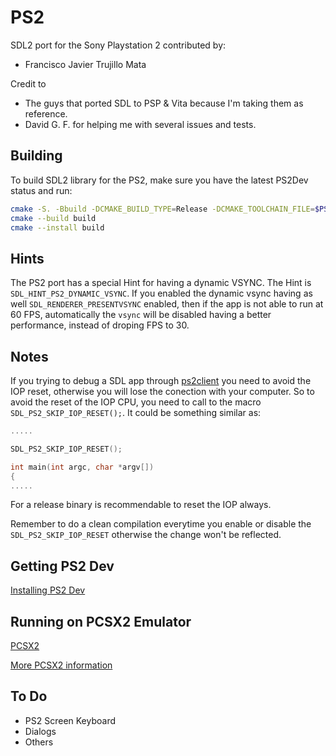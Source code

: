 PS2
======

SDL2 port for the Sony Playstation 2 contributed by:

- Francisco Javier Trujillo Mata

Credit to

- The guys that ported SDL to PSP & Vita because I'm taking them as reference.
- David G. F. for helping me with several issues and tests.

## Building

To build SDL2 library for the PS2, make sure you have the latest PS2Dev status and run:

```bash
cmake -S. -Bbuild -DCMAKE_BUILD_TYPE=Release -DCMAKE_TOOLCHAIN_FILE=$PS2DEV/ps2sdk/ps2dev.cmake
cmake --build build
cmake --install build
```

## Hints

The PS2 port has a special Hint for having a dynamic VSYNC. The Hint is `SDL_HINT_PS2_DYNAMIC_VSYNC`.
If you enabled the dynamic vsync having as well `SDL_RENDERER_PRESENTVSYNC` enabled, then if the app is not able to run at 60 FPS, automatically the `vsync` will be disabled having a better performance, instead of droping FPS to 30.

## Notes

If you trying to debug a SDL app through [ps2client](https://github.com/ps2dev/ps2client) you need to avoid the IOP reset, otherwise you will lose the conection with your computer.
So to avoid the reset of the IOP CPU, you need to call to the macro `SDL_PS2_SKIP_IOP_RESET();`.
It could be something similar as:

```c
.....

SDL_PS2_SKIP_IOP_RESET();

int main(int argc, char *argv[])
{
.....
```

For a release binary is recommendable to reset the IOP always.

Remember to do a clean compilation everytime you enable or disable the `SDL_PS2_SKIP_IOP_RESET` otherwise the change won't be reflected.

## Getting PS2 Dev

[Installing PS2 Dev](https://github.com/ps2dev/ps2dev)

## Running on PCSX2 Emulator

[PCSX2](https://github.com/PCSX2/pcsx2)

[More PCSX2 information](https://pcsx2.net/)

## To Do

- PS2 Screen Keyboard
- Dialogs
- Others
